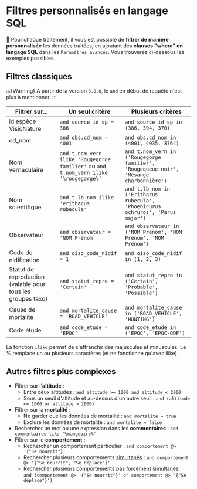 # Filtres personnalisés en langage SQL

📢 Pour chaque traitement, il vous est possible de **filtrer de manière personnalisée** les données traitées, en ajoutant des **clauses "where" en langage SQL** dans les `Paramètres avancés`. Vous trouverez ci-dessous les exemples possibles.

## Filtres classiques

:::{Warning}
A partir de la version `3.0.0`, le `and` en début de requête n'est plus à mentionner.
:::


|Filtrer sur...|Un seul critère|Plusieurs critères|
|-|-|-|
|id espèce VisioNature|`and source_id_sp = 386`|`and source_id_sp in (386, 394, 370)`|
|cd_nom|`and obs.cd_nom = 4001`|`and obs.cd_nom in (4001, 4035, 3764)`|
|Nom vernaculaire|`and t.nom_vern ilike 'Rougegorge familier'` ou `and t.nom_vern ilike '%rougegorge%'`|`and t.nom_vern in ('Rougegorge familier', 'Rougequeue noir', 'Mésange charbonnière')`|
|Nom scientifique|`and t.lb_nom ilike 'erithacus rubecula'`|`and t.lb_nom in ('Erithacus rubecula', 'Phoenicurus ochruros', 'Parus major')`|
|Observateur|`and observateur = 'NOM Prénom'`|`and observateur in ('NOM Prénom', 'NOM Prénom', 'NOM Prénom')`|
|Code de nidification|`and oiso_code_nidif = 1`|`and oiso_code_nidif in (1, 2, 3)`|
|Statut de reproduction (valable pour tous les groupes taxo)|`and statut_repro = 'Certain'`|`and statut_repro in ('Certain', 'Probable', 'Possible')`|
|Cause de mortalité|`and mortalite_cause = 'ROAD_VEHICLE'`|`and mortalite_cause in ('ROAD_VEHICLE', 'HUNTING')`|
|Code étude|`and code_etude = 'EPOC'`|`and code_etude in ('EPOC', 'EPOC-ODF')`|

La fonction `ilike` permet de s'affranchir des majuscules et minuscules. Le % remplace un ou plusieurs caractères (et ne fonctionne qu'avec ilike).


## Autres filtres plus complexes

- Filtrer sur l'**altitude** :
  - Entre deux altitudes : `and altitude >= 1000 and altitude < 2000`
  - Sous un seuil d'altitude et au-dessus d'un autre seuil : `and (altitude <= 1000 or altitude > 2000)`
- Filtrer sur la **mortalité** :
  - Ne garder que les données de mortalité : `and mortalite = true`
  - Exclure les données de mortalité : `and mortalite = false`
- Rechercher un mot ou une expression dans les **commentaires** : `and commentaires like '%mangeoire%'`
- Filtrer sur le **comportement** :
  - Rechercher un comportement particulier : `and comportement @> '{"Se nourrit"}'`
  - Rechercher plusieurs comportements <u>simultanés</u> : `and comportement @> '{"Se nourrit", "Se déplace"}'`
  - Rechercher plusieurs comportements pas forcément simultanés : `and (comportement @> '{"Se nourrit"}' or comportement @> '{"Se déplace"}')`
